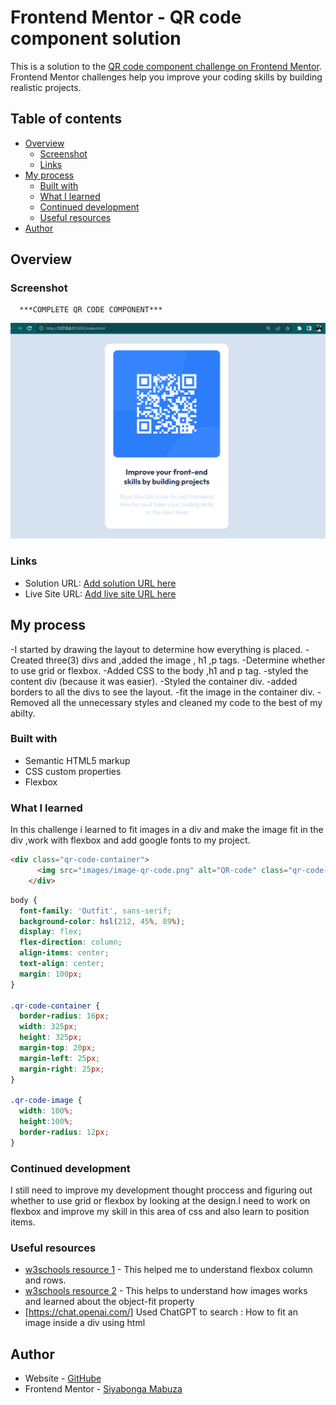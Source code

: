 # Frontend Mentor - QR code component solution

This is a solution to the [QR code component challenge on Frontend Mentor](https://www.frontendmentor.io/challenges/qr-code-component-iux_sIO_H). Frontend Mentor challenges help you improve your coding skills by building realistic projects. 

## Table of contents

- [Overview](#overview)
  - [Screenshot](#screenshot)
  - [Links](#links)
- [My process](#my-process)
  - [Built with](#built-with)
  - [What I learned](#what-i-learned)
  - [Continued development](#continued-development)
  - [Useful resources](#useful-resources)
- [Author](#author)


## Overview

### Screenshot

      ***COMPLETE QR CODE COMPONENT***

![](images/QR-code-component.png)



### Links

- Solution URL: [Add solution URL here](https://github.com/Siyamabuza/QR-code-component-solution-frontend-mentor.git)
- Live Site URL: [Add live site URL here](https://github.com/Siyamabuza/Siyamabuza.github.io)

## My process

-I started by drawing the layout to determine how everything is placed.
-Created three(3) divs and ,added the image , h1 ,p tags.
-Determine whether to use grid or flexbox.
-Added CSS to the body ,h1 and p tag. 
-styled the content div (because it was easier).
-Styled the container div.
-added borders to all the divs to see the layout.
-fit the image in the container div.
-Removed all the unnecessary styles and cleaned my code to the best of my abilty.


### Built with

- Semantic HTML5 markup
- CSS custom properties
- Flexbox

### What I learned

In this challenge i learned to fit images in a div and make the image fit in the div ,work with flexbox and add google fonts to my project.

```html
<div class="qr-code-container">
      <img src="images/image-qr-code.png" alt="QR-code" class="qr-code-image">
    </div>
```
```css
body {
  font-family: 'Outfit', sans-serif;
  background-color: hsl(212, 45%, 89%);
  display: flex;
  flex-direction: column;
  align-items: center;
  text-align: center;
  margin: 100px;
}

.qr-code-container {
  border-radius: 16px;
  width: 325px;
  height: 325px;
  margin-top: 20px;
  margin-left: 25px;
  margin-right: 25px;
}

.qr-code-image {
  width: 100%;
  height:100%;
  border-radius: 12px;
}
```

### Continued development

I still need to improve my development thought proccess and figuring out whether to use grid or flexbox by looking at the design.I need to work on flexbox and improve my skill in this area of css and also learn to position items. 

### Useful resources

- [w3schools resource 1](https://www.w3schools.com/css/css3_flexbox_container.asp) - This helped me to understand flexbox column and rows.
- [w3schools resource 2](https://www.w3schools.com/css/css3_object-fit.asp) - This helps to understand how images works and learned about the object-fit property
- [https://chat.openai.com/] Used ChatGPT to search : How to fit an image inside a div using html

## Author

- Website - [GitHube](https://github.com/Siyamabuza/Siyamabuza.github.io)
- Frontend Mentor - [Siyabonga Mabuza](https://www.frontendmentor.io/profile/Siyamabuza)

